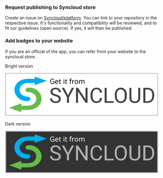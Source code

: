 ### Request publishing to Syncloud store

Create an issue on [Syncloud/platform](https://github.com/syncloud/platform/issues). You can link to your repository in the respective issue. It's functionality and compatibility will be reviewed, and to fit our guidelines (open source). If yes, it will then be published.

### Add badges to your website

If you are an official of the app, you can refer from your website to the syncloud store.

Bright version

![](https://github.com/syncloud/syncloud.org/blob/master/images/badge_bright.svg)

Dark version

![](https://github.com/syncloud/syncloud.org/blob/master/images/badge_dark.svg)
